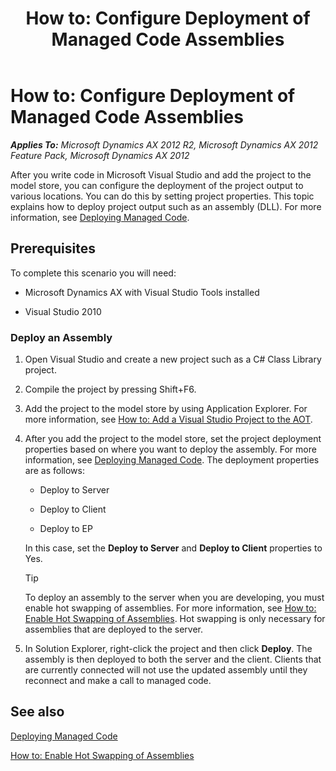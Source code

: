 ﻿---
title: 'How to: Configure Deployment of Managed Code Assemblies'
TOCTitle: 'How to: Configure Deployment of Managed Code Assemblies'
ms:assetid: 632c5038-deb3-4a25-a617-bd0d94eaf9e0
ms:mtpsurl: https://msdn.microsoft.com/en-us/library/Gg889216(v=AX.60)
ms:contentKeyID: 35272110
ms.date: 11/21/2012
mtps_version: v=AX.60
---

# How to: Configure Deployment of Managed Code Assemblies 


_**Applies To:** Microsoft Dynamics AX 2012 R2, Microsoft Dynamics AX 2012 Feature Pack, Microsoft Dynamics AX 2012_

After you write code in Microsoft Visual Studio and add the project to the model store, you can configure the deployment of the project output to various locations. You can do this by setting project properties. This topic explains how to deploy project output such as an assembly (DLL). For more information, see [Deploying Managed Code](deploying-managed-code.md).

## Prerequisites

To complete this scenario you will need:

  - Microsoft Dynamics AX with Visual Studio Tools installed

  - Visual Studio 2010

### Deploy an Assembly

1.  Open Visual Studio and create a new project such as a C\# Class Library project.

2.  Compile the project by pressing Shift+F6.

3.  Add the project to the model store by using Application Explorer. For more information, see [How to: Add a Visual Studio Project to the AOT](how-to-add-a-visual-studio-project-to-the-aot.md).

4.  After you add the project to the model store, set the project deployment properties based on where you want to deploy the assembly. For more information, see [Deploying Managed Code](deploying-managed-code.md). The deployment properties are as follows:
    
      - Deploy to Server
    
      - Deploy to Client
    
      - Deploy to EP
    
    In this case, set the **Deploy to Server** and **Deploy to Client** properties to Yes.
    

    > [!TIP]
    > <P>To deploy an assembly to the server when you are developing, you must enable hot swapping of assemblies. For more information, see <A href="how-to-enable-hot-swapping-of-assemblies.md">How to: Enable Hot Swapping of Assemblies</A>. Hot swapping is only necessary for assemblies that are deployed to the server.</P>



5.  In Solution Explorer, right-click the project and then click **Deploy**. The assembly is then deployed to both the server and the client. Clients that are currently connected will not use the updated assembly until they reconnect and make a call to managed code.

## See also

[Deploying Managed Code](deploying-managed-code.md)

[How to: Enable Hot Swapping of Assemblies](how-to-enable-hot-swapping-of-assemblies.md)


